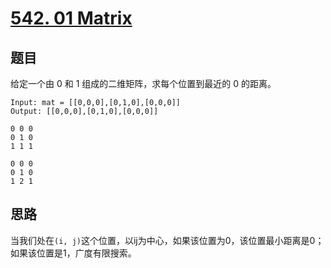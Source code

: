 # [542. 01 Matrix](https://leetcode.com/problems/01-matrix/)

## 题目

给定一个由 0 和 1 组成的二维矩阵，求每个位置到最近的 0 的距离。

```text
Input: mat = [[0,0,0],[0,1,0],[0,0,0]]
Output: [[0,0,0],[0,1,0],[0,0,0]]

0 0 0
0 1 0
1 1 1

0 0 0
0 1 0
1 2 1
```

## 思路

当我们处在`(i, j)`这个位置，以ij为中心，如果该位置为0，该位置最小距离是0；
如果该位置是1，广度有限搜索。